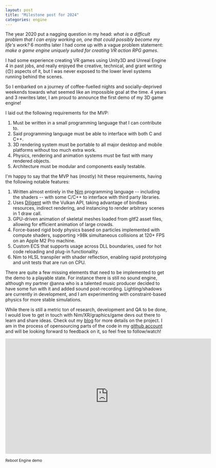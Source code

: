 ```yaml
---
layout: post
title: "Milestone post for 2024"
categories: engine
---
```


The year 2020 put a nagging question in my head: *what is a difficult problem that I can enjoy working on, one that could possibly become my life's work?* 6 months later I had come up with a vague problem statement: *make a game engine uniquely suited for creating VR action RPG games.*

I had some experience creating VR games using Unity3D and Unreal Engine 4 in past jobs, and really enjoyed the creative, technical, and grant writing (🙃) aspects of it, but I was never exposed to the lower level systems running behind the scenes.

So I embarked on a journey of coffee-fuelled nights and socially-deprived weekends towards what seemed like an impossible goal at the time. 4 years and 3 rewrites later, I am proud to announce the first demo of my 3D game engine!

I laid out the following requirements for the MVP:
1. Must be written in a small programming language that I can contribute to.
2. Said programming language must be able to interface with both C and C++.
3. 3D rendering system must be portable to all major desktop and mobile platforms without too much extra work.
4. Physics, rendering and animation systems must be fast with many rendered objects.
5. Architecture must be modular and components easily testable.

I'm happy to say that the MVP has (mostly) hit these requirements, having the following notable features:
1. Written almost entirely in the [Nim](https://nim-lang.org/) programming language -- including the shaders -- with some C/C++ to interface with third party libraries.
2. Uses [Diligent](https://diligentgraphics.github.io/) with the Vulkan API, taking advantage of bindless resources, indirect rendering, and instancing to render arbitrary scenes in 1 draw call.
3. GPU-driven animation of skeletal meshes loaded from gltf2 asset files, allowing for efficient animation of large crowds.
4. Force-based rigid body physics based on particles implemented with compute shaders, supporting >98k simultaneous collisions at 120+ FPS on an Apple M2 Pro machine.
5. Custom ECS that supports usage across DLL boundaries, used for hot code reloading and plug-in functionality.
6. Nim to HLSL transpiler with shader reflection, enabling rapid prototyping and unit tests that are run on CPU.

 There are quite a few missing elements that need to be implemented to get the demo to a playable state. For instance there is still no sound engine, although my partner @anna who is a talented music producer decided to have some fun with it and added sound post-recording. Lighting/shadows are currently in development, and I am experimenting with constraint-based physics for more stable simulations.

While there is still a metric ton of research, development and QA to be done, I would love to get in touch with Nim/XR/graphics/game devs out there to learn and share ideas. Check out my [blog](https://nobrainergames.com/) for more details on the project. I am in the process of opensourcing parts of the code in my [github account](https://github.com/n0bra1n3r) and will be looking forward to feedback on it, so feel free to follow/watch!

<iframe
    width="641"
    height="360"
    src="https://www.youtube.com/embed/BiptB-zqJpc?si=3f4Z9ofTxVN3VMDe"
    title="Reboot Engine demo"
    frameborder="0"
    allow="picture-in-picture"
    allowfullscreen>
</iframe>

<sup>Reboot Engine demo</sup>
